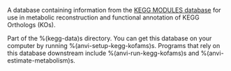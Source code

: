 A database containing information from the [KEGG MODULES database](https://www.genome.jp/kegg/module.html) for use in metabolic reconstruction and functional annotation of KEGG Orthologs (KOs).

Part of the %(kegg-data)s directory. You can get this database on your computer by running %(anvi-setup-kegg-kofams)s. Programs that rely on this database downstream include %(anvi-run-kegg-kofams)s and %(anvi-estimate-metabolism)s.
